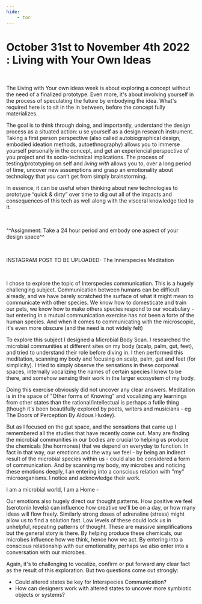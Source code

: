 ```yaml
---
hide:
    - toc
---
```


# October 31st to November 4th 2022 : Living with Your Own Ideas

<br>

The Living with Your own ideas week is about exploring a concept without the need of a finalized prototype. Even more, it's about involving yourself in the process of speculating the future by embodying the idea. What's required here is to sit in the in between, before the concept fully materializes.

The goal is to think through doing, and importantly, understand the design process as a situated action: u se yourself as a design research instrument. Taking a first person perspective (also called  autobiographical design, embodied ideation methods, autoethnography) allows you to immerse yourself personally in the concept, and get an experiencial perspective of you project and its socio-technical implications. The process of testing/prototyping on self and _living with_ allows you to, over a long period of time, uncover new assumptions and grasp an emotionality about technology that you can’t get from simply brainstorming.

In essence, it can be useful when thinking about new technologies to prototype “quick & dirty” over time to dig out all of the impacts and consequences of this  tech as well along with the visceral knowledge tied to it.


<br>


^^Assignment: Take a 24 hour period and embody one aspect of your design space^^


<br>


INSTAGRAM POST TO BE UPLOADED- The Innerspecies Meditation

<br>


I chose to explore the topic of Interspecies communication. This is a hugely challenging subject. Communication between humans can be difficult already, and we have barely scratched the surface of what it might mean to communicate with other species. We know how to domesticate and train our pets, we know how to make others species respond to our vocabulary - but entering in a mutual communication exercise has not been a forte of the human species. And when it comes to communicating with the microscopic, it's even more obscure (and the need is not widely felt)


To explore this subject I designed a Microbial Body Scan. I researched the microbial communities at different sites on my body (scalp, palm, gut, feet), and tried to understand their role before diving in. I then performed this meditation, scanning my body  and focusing on scalp, palm, gut and feet (for simplicity). I tried to simply observe the sensations in these corporeal spaces, internally vocalizing the names of certain species I knew to be there, and somehow sensing their work in the larger ecosystem of my body.


Doing this exercise obviously did not uncover any clear answers. Meditation is in the space of "Other forms of Knowing" and vocalizing any learnings from other states than the rational/intellectual is perhaps a futile thing (though it's been beautifully explored by poets, writers and musicians - eg The Doors of Perception By Aldous Huxley).

But as I focused on the gut space, and the sensations that came up I remembered all the studies that have recently come out. Many are finding the microbial communities in our bodies are crucial to helping us produce the chemicals (the hormones) that we depend on everyday to function. In fact in that way, our emotions and the way we feel - by being an indirect result of the microbial species within us - could also be considered a form of communication. And by scanning my body, my microbes and noticing these emotions deeply, I an entering into a conscious relation with "my" microorganisms. I notice and acknowledge their work.

I am a microbial world, I am a Home -

Our emotions also hugely direct our thought patterns. How positive we feel (serotonin levels) can influence how creative we'll be on a day, or how many ideas will flow freely. Similarly strong doses of adrenaline (stress) might allow us to find a solution fast. Low levels of these could lock us in unhelpful, repeating patterns of thought. These are massive simplifications but the general story is there. By helping produce these chemicals, our microbes influence how we think, hence how we act. By entering into a conscious relationship with our emotionality, perhaps we also enter into a conversation with our microbes.


Again, it's to challenging to vocalize, confirm or put forward any clear fact as the result of this exploration. But two questions come out strongly:

- Could altered states be key for Interspecies Communication?
- How can designers work with altered states to uncover more symbiotic objects or systems?
